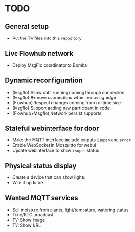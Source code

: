 
# TODO

## General setup

* Put the TV files into this repository

## Live Flowhub network

* Deploy MsgFlo coordinator to Bomba

## Dynamic reconfiguration

* (Msgflo) Show data running coming through connection
* (Msgflo) Remove connections when removing edge
* (Flowhub) Respect changes coming from runtime side
* (Msgflo) Support adding new participant in code
* (Flowhub+Msgflo) Network persist supports

## Stateful webinterface for door

* Make the MQTT interface include outputs `isopen` and `error`
* Enable WebSocket in Mosquitto for webui
* Update webinterface to show `isopen` status

## Physical status display

* Create a device that can show lights
* Wire it up to be

## Wanted MQTT services

* Soil moisture from plants, light/tempature, watering status
* Time/RTC broadcast
* TV: Show image
* TV: Show URL
